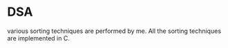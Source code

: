# DSA
various sorting techniques are performed by me.
All the sorting techniques are implemented in C.
